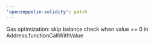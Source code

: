 ```yaml
---
'openzeppelin-solidity': patch
---
```


Gas optimization: skip balance check when value == 0 in Address.functionCallWithValue
